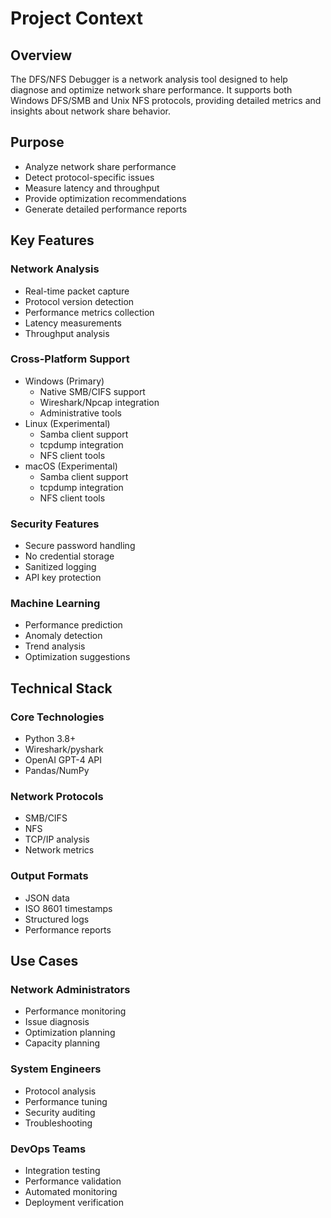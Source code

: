 # Project Context

## Overview
The DFS/NFS Debugger is a network analysis tool designed to help diagnose and optimize network share performance. It supports both Windows DFS/SMB and Unix NFS protocols, providing detailed metrics and insights about network share behavior.

## Purpose
- Analyze network share performance
- Detect protocol-specific issues
- Measure latency and throughput
- Provide optimization recommendations
- Generate detailed performance reports

## Key Features

### Network Analysis
- Real-time packet capture
- Protocol version detection
- Performance metrics collection
- Latency measurements
- Throughput analysis

### Cross-Platform Support
- Windows (Primary)
  - Native SMB/CIFS support
  - Wireshark/Npcap integration
  - Administrative tools
- Linux (Experimental)
  - Samba client support
  - tcpdump integration
  - NFS client tools
- macOS (Experimental)
  - Samba client support
  - tcpdump integration
  - NFS client tools

### Security Features
- Secure password handling
- No credential storage
- Sanitized logging
- API key protection

### Machine Learning
- Performance prediction
- Anomaly detection
- Trend analysis
- Optimization suggestions

## Technical Stack

### Core Technologies
- Python 3.8+
- Wireshark/pyshark
- OpenAI GPT-4 API
- Pandas/NumPy

### Network Protocols
- SMB/CIFS
- NFS
- TCP/IP analysis
- Network metrics

### Output Formats
- JSON data
- ISO 8601 timestamps
- Structured logs
- Performance reports

## Use Cases

### Network Administrators
- Performance monitoring
- Issue diagnosis
- Optimization planning
- Capacity planning

### System Engineers
- Protocol analysis
- Performance tuning
- Security auditing
- Troubleshooting

### DevOps Teams
- Integration testing
- Performance validation
- Automated monitoring
- Deployment verification
